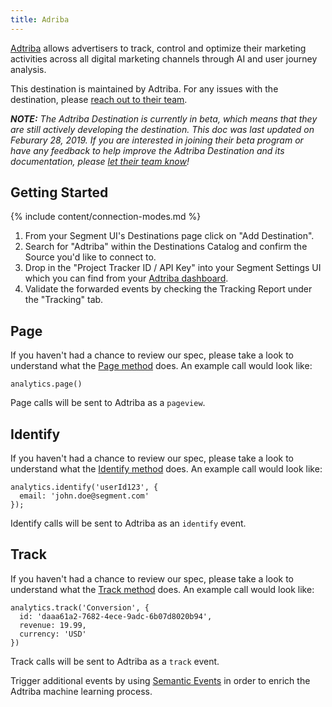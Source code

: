```yaml
---
title: Adriba
---
```

[Adtriba](https://www.adtriba.com/?utm_source=segmentio&utm_medium=docs&utm_campaign=partners) allows advertisers to track, control and optimize their marketing activities across all digital marketing channels through AI and user journey analysis.

This destination is maintained by Adtriba. For any issues with the destination, please [reach out to their team](mailto:support@adtriba.com).

_**NOTE:** The Adtriba Destination is currently in beta, which means that they are still actively developing the destination. This doc was last updated on Feburary 28, 2019. If you are interested in joining their beta program or have any feedback to help improve the Adtriba Destination and its documentation, please [let their team know](mailto:support@adtriba.com)!_


## Getting Started

{% include content/connection-modes.md %}

1. From your Segment UI's Destinations page click on "Add Destination".
2. Search for "Adtriba" within the Destinations Catalog and confirm the Source you'd like to connect to.
3. Drop in the "Project Tracker ID / API Key" into your Segment Settings UI which you can find from your [Adtriba dashboard](https://console.adtriba.com).
4. Validate the forwarded events by checking the Tracking Report under the "Tracking" tab.

## Page

If you haven't had a chance to review our spec, please take a look to understand what the [Page method](https://segment.com/docs/spec/page/) does. An example call would look like:

```
analytics.page()
```

Page calls will be sent to Adtriba as a `pageview`.


## Identify

If you haven't had a chance to review our spec, please take a look to understand what the [Identify method](https://segment.com/docs/spec/identify/) does. An example call would look like:

```
analytics.identify('userId123', {
  email: 'john.doe@segment.com'
});
```

Identify calls will be sent to Adtriba as an `identify` event.


## Track

If you haven't had a chance to review our spec, please take a look to understand what the [Track method](https://segment.com/docs/spec/track/) does. An example call would look like:

```
analytics.track('Conversion', {
  id: 'daaa61a2-7682-4ece-9adc-6b07d8020b94',
  revenue: 19.99,
  currency: 'USD'
})
```

Track calls will be sent to Adtriba as a `track` event.

Trigger additional events by using [Semantic Events](https://segment.com/docs/spec/semantic/) in order to enrich the Adtriba machine learning process.
